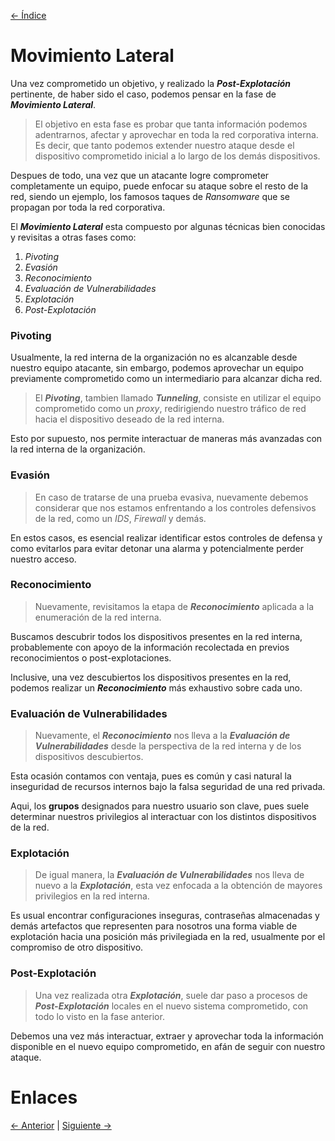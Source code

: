 [<- Índice](../Pentesting.md)
# Movimiento Lateral

Una vez comprometido un objetivo, y realizado la ***Post-Explotación*** pertinente, de haber sido el caso, podemos pensar en la fase de ***Movimiento Lateral***.

> El objetivo en esta fase es probar que tanta información podemos adentrarnos, afectar y aprovechar en toda la red corporativa interna. Es decir, que tanto podemos extender nuestro ataque desde el dispositivo comprometido inicial a lo largo de los demás dispositivos.

Despues de todo, una vez que un atacante logre comprometer completamente un equipo, puede enfocar su ataque sobre el resto de la red, siendo un ejemplo, los famosos taques de *Ransomware* que se propagan por toda la red corporativa.

El ***Movimiento Lateral*** esta compuesto por algunas técnicas bien conocidas y revisitas a otras fases como:

1. *Pivoting*
2. *Evasión*
3. *Reconocimiento*
4. *Evaluación de Vulnerabilidades*
5. *Explotación*
6. *Post-Explotación*

### Pivoting

Usualmente, la red interna de la organización no es alcanzable desde nuestro equipo atacante, sin embargo, podemos aprovechar un equipo previamente comprometido como un intermediario para alcanzar dicha red.

> El ***Pivoting***, tambien llamado ***Tunneling***, consiste en utilizar el equipo comprometido como un *proxy*, redirigiendo nuestro tráfico de red hacia el dispositivo deseado de la red interna.

Esto por supuesto, nos permite interactuar de maneras más avanzadas con la red interna de la organización.

### Evasión

> En caso de tratarse de una prueba evasiva, nuevamente debemos considerar que nos estamos enfrentando a los controles defensivos de la red, como un *IDS*, *Firewall* y demás.

En estos casos, es esencial realizar identificar estos controles de defensa y como evitarlos para evitar detonar una alarma y potencialmente perder nuestro acceso.

### Reconocimiento

> Nuevamente, revisitamos la etapa de ***Reconocimiento*** aplicada a la enumeración de la red interna.

Buscamos descubrir todos los dispositivos presentes en la red interna, probablemente con apoyo de la información recolectada en previos reconocimientos o post-explotaciones.

Inclusive, una vez descubiertos los dispositivos presentes en la red, podemos realizar un ***Reconocimiento*** más exhaustivo sobre cada uno.

### Evaluación de Vulnerabilidades

> Nuevamente, el ***Reconocimiento*** nos lleva a la ***Evaluación de Vulnerabilidades*** desde la perspectiva de la red interna y de los dispositivos descubiertos.

Esta ocasión contamos con ventaja, pues es común y casi natural la inseguridad de recursos internos bajo la falsa seguridad de una red privada.

Aqui, los **grupos** designados para nuestro usuario son clave, pues suele determinar nuestros privilegios al interactuar con los distintos dispositivos de la red.

### Explotación

> De igual manera, la ***Evaluación de Vulnerabilidades*** nos lleva de nuevo a la ***Explotación***, esta vez enfocada a la obtención de mayores privilegios en la red interna.

Es usual encontrar configuraciones inseguras, contraseñas almacenadas y demás artefactos que representen para nosotros una forma viable de explotación hacia una posición más privilegiada en la red, usualmente por el compromiso de otro dispositivo.

### Post-Explotación

> Una vez realizada otra ***Explotación***, suele dar paso a procesos de ***Post-Explotación*** locales en el nuevo sistema comprometido, con todo lo visto en la fase anterior.

Debemos una vez más interactuar, extraer y aprovechar toda la información disponible en el nuevo equipo comprometido, en afán de seguir con nuestro ataque.

# Enlaces

[<- Anterior](Postexplotacion.md) | [Siguiente ->](PruebaConcepto.md)